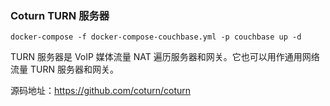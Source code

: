 ### Coturn TURN 服务器

```shell
docker-compose -f docker-compose-couchbase.yml -p couchbase up -d
```

TURN 服务器是 VoIP 媒体流量 NAT 遍历服务器和网关。它也可以用作通用网络流量 TURN 服务器和网关。

源码地址：https://github.com/coturn/coturn
